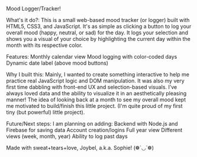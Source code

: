 Mood Logger/Tracker!

What's it do?:
This is a small web-based mood tracker (or logger) built with HTML5, CSS3, and JavaScript. It's as simple as clicking a button to log your overall mood (happy, neutral, or sad) for the day. It logs your selection and shows you a visual of your choice by highlighting the current day within the month with its respective color.

Features:
Monthly calendar view
Mood logging with color-coded days
Dynamic date label (above mood buttons)

Why I built this:
Mainly, I wanted to create something interactive to help me practice real JavaScript logic and DOM manipulation. It was also my very first time dabbling with front-end UX and selection-based visuals.
I’ve always loved data and the ability to visualize it in an aesthetically pleasing manner! The idea of looking back at a month to see my overall mood kept me motivated to build/finish this little project.
(I'm quite proud of my first tiny (but powerful) little project).

Future/Next steps:
I am planning on adding:
Backend with Node.js and Firebase for saving data
Account creation/logins
Full year view
Different views (week, month, year)
Ability to log past days

Made with sweat+tears+love,
Joybel, a.k.a. Sophie! (❁´◡`❁)